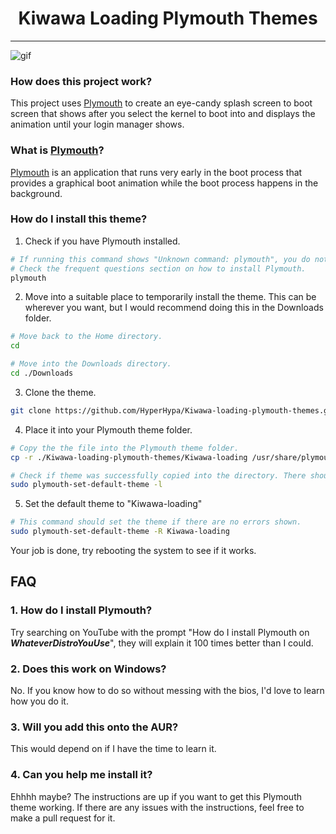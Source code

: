 <h1 align="center">Kiwawa Loading Plymouth Themes</h1>

**************

![gif](sample1.gif)

### How does this project work?

This project uses [Plymouth](http://www.freedesktop.org/wiki/Software/Plymouth) to create an eye-candy splash screen to boot screen that shows after you select the kernel to boot into and displays the animation until your login manager shows.

### What is [Plymouth](http://www.freedesktop.org/wiki/Software/Plymouth)?

[Plymouth](http://www.freedesktop.org/wiki/Software/Plymouth) is an application that runs very early in the boot process that provides a graphical boot animation while the boot process happens in the background. 

### How do I install this theme?

1. Check if you have Plymouth installed.
```bash
# If running this command shows "Unknown command: plymouth", you do not have plymouth installed.
# Check the frequent questions section on how to install Plymouth.
plymouth
```
2. Move into a suitable place to temporarily install the theme. This can be wherever you want, but I would recommend doing this in the Downloads folder.
```bash
# Move back to the Home directory.
cd

# Move into the Downloads directory.
cd ./Downloads
```
3. Clone the theme.
```bash
git clone https://github.com/HyperHypa/Kiwawa-loading-plymouth-themes.git
```
4. Place it into your Plymouth theme folder.
```bash
# Copy the the file into the Plymouth theme folder. 
cp -r ./Kiwawa-loading-plymouth-themes/Kiwawa-loading /usr/share/plymouth/themes/

# Check if theme was successfully copied into the directory. There should now have "Kiwawa-loading" among the list of themes.
sudo plymouth-set-default-theme -l
```
5. Set the default theme to "Kiwawa-loading"
```bash
# This command should set the theme if there are no errors shown.
sudo plymouth-set-default-theme -R Kiwawa-loading
```
Your job is done, try rebooting the system to see if it works.

## FAQ

### 1. How do I install Plymouth?

Try searching on YouTube with the prompt "How do I install Plymouth on ***WhateverDistroYouUse***", they will explain it 100 times better than I could.

### 2. Does this work on Windows?

No. If you know how to do so without messing with the bios, I'd love to learn how you do it.

### 3. Will you add this onto the AUR?

This would depend on if I have the time to learn it.

### 4. Can you help me install it?

Ehhhh maybe? The instructions are up if you want to get this Plymouth theme working. If there are any issues with the instructions, feel free to make a pull request for it.